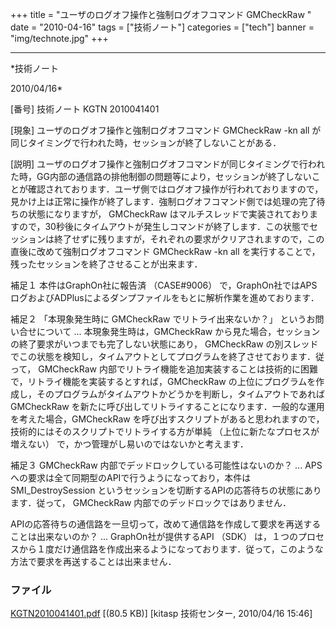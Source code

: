 ﻿+++
title = "ユーザのログオフ操作と強制ログオフコマンド GMCheckRaw "
date = "2010-04-16"
tags = ["技術ノート"]
categories = ["tech"]
banner = "img/technote.jpg"
+++

-----------------------------------------------------------------------------------------------------------------------------

*技術ノート

2010/04/16*


[番号]
技術ノート KGTN 2010041401

[現象]
ユーザのログオフ操作と強制ログオフコマンド GMCheckRaw -kn all
が同じタイミングで行われた時，セッションが終了しないことがある．

[説明]
ユーザのログオフ操作と強制ログオフコマンドが同じタイミングで行われた時，GG内部の通信路の排他制御の問題等により，セッションが終了しないことが確認されております．ユーザ側ではログオフ操作が行われておりますので，見かけ上は正常に操作が終了します．強制ログオフコマンド側では処理の完了待ちの状態になりますが，
GMCheckRaw
はマルチスレッドで実装されておりますので，30秒後にタイムアウトが発生しコマンドが終了します．この状態でセッションは終了せずに残りますが，それぞれの要求がクリアされますので，この直後に改めて強制ログオフコマンド
GMCheckRaw -kn all
を実行することで，残ったセッションを終了させることが出来ます．

補足１
本件はGraphOn社に報告済 （CASE#9006）
で，GraphOn社ではAPSログおよびADPlusによるダンプファイルをもとに解析作業を進めております．

補足２
「本現象発生時に GMCheckRaw でリトライ出来ないか？」
というお問い合せについて ... 本現象発生時は，GMCheckRaw
から見た場合，セッションの終了要求がいつまでも完了しない状態にあり，
GMCheckRaw
の別スレッドでこの状態を検知し，タイムアウトとしてプログラムを終了させております．従って，
GMCheckRaw
内部でリトライ機能を追加実装することは技術的に困難で，リトライ機能を実装するとすれば，GMCheckRaw
の上位にプログラムを作成し，そのプログラムがタイムアウトかどうかを判断し，タイムアウトであれば
GMCheckRaw
を新たに呼び出してリトライすることになります．一般的な運用を考えた場合，GMCheckRaw
を呼び出すスクリプトがあると思われますので，技術的にはそのスクリプトでリトライする方が単純
（上位に新たなプロセスが増えない）
で，かつ管理がし易いのではないかと考えます．

補足３
GMCheckRaw 内部でデッドロックしている可能性はないのか？ ...
APSへの要求は全て同期型のAPIで行うようになっており，本件は
SMI_DestroySession
というセッションを切断するAPIの応答待ちの状態にあります．従って，
GMCheckRaw 内部でのデッドロックではありません．

APIの応答待ちの通信路を一旦切って，改めて通信路を作成して要求を再送することは出来ないのか？
... GraphOn社が提供するAPI （SDK）
は，１つのプロセスから１度だけ通信路を作成出来るようになっております．従って，このような方法で要求を再送することは出来ません．


### ファイル

 
 


[KGTN2010041401.pdf](http://techreport.kitasp.net/attachments/download/136/KGTN2010041401.pdf)
 [(80.5 KB)] [kitasp 技術センター, 2010/04/16
15:46]


 


 

